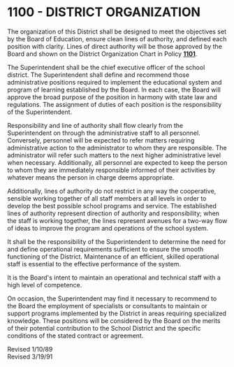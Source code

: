 1100 - DISTRICT ORGANIZATION
============================

The organization of this District shall be designed to meet the
objectives set by the Board of Education, ensure clean lines of
authority, and defined each position with clarity. Lines of direct
authority will be those approved by the Board and shown on the District
Organization Chart in Policy [**1101**](po1101.md).

The Superintendent shall be the chief executive officer of the school
district. The Superintendent shall define and recommend those
administrative positions required to implement the educational system
and program of learning established by the Board. In each case, the
Board will approve the broad purpose of the position in harmony with
state law and regulations. The assignment of duties of each position is
the responsibility of the Superintendent.

Responsibility and line of authority shall flow clearly from the
Superintendent on through the administrative staff to all personnel.
Conversely, personnel will be expected to refer matters requiring
administrative action to the administrator to whom they are responsible.
The administrator will refer such matters to the next higher
administrative level when necessary. Additionally, all personnel are
expected to keep the person to whom they are immediately responsible
informed of their activities by whatever means the person in charge
deems appropriate.

Additionally, lines of authority do not restrict in any way the
cooperative, sensible working together of all staff members at all
levels in order to develop the best possible school programs and
service. The established lines of authority represent direction of
authority and responsibility; when the staff is working together, the
lines represent avenues for a two-way flow of ideas to improve the
program and operations of the school system.

It shall be the responsibility of the Superintendent to determine the
need for and define operational requirements sufficient to ensure the
smooth functioning of the District. Maintenance of an efficient, skilled
operational staff is essential to the effective performance of the
system.

It is the Board's intent to maintain an operational and technical staff
with a high level of competence.

On occasion, the Superintendent may find it necessary to recommend to
the Board the employment of specialists or consultants to maintain or
support programs implemented by the District in areas requiring
specialized knowledge. These positions will be considered by the Board
on the merits of their potential contribution to the School District and
the specific conditions of the stated contract or agreement.

Revised 1/10/89\
 Revised 3/19/91
